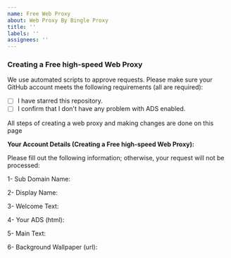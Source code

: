 ```yaml
---
name: Free Web Proxy
about: Web Proxy By Bingle Proxy
title: ''
labels: ''
assignees: ''
---
```


### Creating a Free high-speed Web Proxy 

We use automated scripts to approve requests. Please make sure your GitHub account meets the following requirements (all are required):

- [ ] I have starred this repository.
- [ ] I confirm that I don't have any problem with ADS enabled.

All steps of creating a web proxy and making changes are done on this page

**Your Account Details (Creating a Free high-speed Web Proxy):**

Please fill out the following information; otherwise, your request will not be processed:

1- Sub Domain Name:

2- Display Name:

3- Welcome Text:

4- Your ADS (html):

5- Main Text:

6- Background Wallpaper (url):
